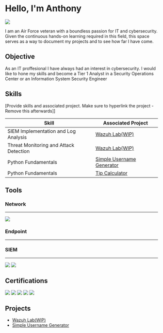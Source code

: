 # Hello, I'm Anthony
<a href="https://www.linkedin.com/in/huffjohnson/"><img src="https://img.shields.io/badge/-LinkedIn-0072b1?&style=for-the-badge&logo=linkedin&logoColor=white" /></a>

I am an Air Force veteran with a boundless passion for IT and cybersecurity. Given the continuous hands-on learning required in this field, this space serves as a way to document my projects and to see how far I have come.

## Objective

As an IT proffesional I have always had an interest in cybersecurity. I would like to hone my skills and become a Tier 1 Analyst in a Security Operations Center or an Information System Security Engineer

## Skills
[Provide skills and associated project. Make sure to hyperlink the project - Remove this afterwards]]

| Skill                                         | Associated Project         |
|-----------------------------------------------|----------------------------|
| SIEM Implementation and Log Analysis          | <a href="https://google.com">Wazuh Lab(WIP)</a>|
| Threat Monitoring and Attack Detection        | <a href="https://google.com">Wazuh Lab(WIP)</a>|
| Python Fundamentals                           | <a href="https://github.com/HolyBG/Simple-Username-Generator/blob/main/README.md">Simple Username Generator</a>|
| Python Fundamentals                           | <a href="https://github.com/HolyBG/Tip-Calculator/blob/main/README.md">Tip Calculator</a>|

## Tools

### Network
---
<div>
    <img src="https://img.shields.io/badge/-Wireshark-1679A7?&style=for-the-badge&logo=Wireshark&logoColor=white" />
</div>

### Endpoint
---
<div>

</div>

### SIEM
---
<div>
    <img src="https://img.shields.io/badge/-Wazuh-0052CC?style=for-the-badge&logo=Wazuh&logoColor=white" />
    <img src="https://img.shields.io/badge/-Elastic-005571?&style=for-the-badge&logo=Elastic&logoColor=white" />
</div>

## Certifications
<div>
<img src="https://img.shields.io/badge/-CISSP-2E8B57?style=for-the-badge&logo=CISSP&logoColor=white" />
<img src="https://img.shields.io/badge/-CySA%2B-2C8EBB?style=for-the-badge&logo=CompTIA&logoColor=white" />
<img src="https://img.shields.io/badge/-Security%2B-FF0000?&style=for-the-badge&logo=CompTIA&logoColor=white" />
<img src="https://img.shields.io/badge/-Network%2B-007ACC?&style=for-the-badge&logo=CompTIA&logoColor=white" />
<img src="https://img.shields.io/badge/-CCNA-1BA0D7?style=for-the-badge&logo=Cisco&logoColor=white" />
</div>

## Projects
- <a href="https://google.com">Wazuh Lab(WIP)</a>
- <a href="https://github.com/HolyBG/Simple-Username-Generator/blob/main/README.md">Simple Username Generator</a>
